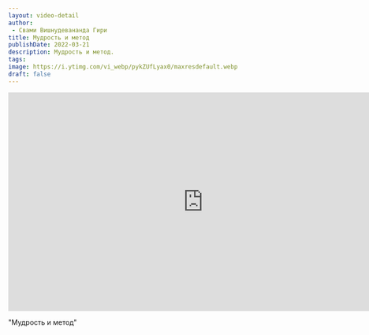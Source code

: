 ```yaml
---
layout: video-detail
author:
 - Свами Вишнудевананда Гири
title: Мудрость и метод
publishDate: 2022-03-21
description: Мудрость и метод. 
tags: 
image: https://i.ytimg.com/vi_webp/pykZUfLyax0/maxresdefault.webp
draft: false
---
```


<iframe width="790" height="444" src="https://www.youtube.com/embed/pykZUfLyax0" frameborder="0" allowfullscreen=""></iframe> 

  "Мудрость и метод"

  

 